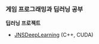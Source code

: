 <!--
**0201jin/0201jin** is a ✨ _special_ ✨ repository because its `README.md` (this file) appears on your GitHub profile.

Here are some ideas to get you started:

- 🔭 I’m currently working on ...
- 🌱 I’m currently learning ...
- 👯 I’m looking to collaborate on ...
- 🤔 I’m looking for help with ...
- 💬 Ask me about ...
- 📫 How to reach me: ...
- 😄 Pronouns: ...
- ⚡ Fun fact: ...
-->
<span class="iconify" data-icon="octicon-octoface" data-inline="false"></span>
### 게임 프로그래밍과 딥러닝 공부

**딥러닝 프로젝트**
  - [JNSDeepLearning](https://github.com/0201jin/JNSDeepLearning) (C++, CUDA)
